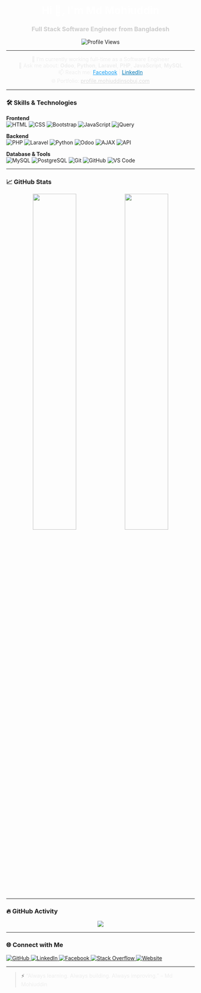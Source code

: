 <h1 align="center" style="color:white;">Hi 👋, I'm Md Mohiuddin</h1>
<h3 align="center" style="color:#ccc;">Full Stack Software Engineer from Bangladesh</h3>

<p align="center">
  <img src="https://komarev.com/ghpvc/?username=Mohiuddin27&label=Profile%20views&color=white&style=for-the-badge" alt="Profile Views" />
</p>

---

<p align="center" style="color:#eee;">
🔭 I’m currently working full-time as a Software Engineer<br>
💬 Ask me about: <b>Odoo</b>, <b>Python</b>, <b>Laravel</b>, <b>PHP</b>, <b>JavaScript</b>, <b>MySQL</b><br>
📫 Reach me: <a href="https://www.facebook.com/mohiuddin.sobuj.1426" style="color:#1DA1F2;">Facebook</a> | <a href="https://www.linkedin.com/in/md-mohiuddin-700a0019a/" style="color:#0077B5;">LinkedIn</a><br>
🌐 Portfolio: <a href="http://profile.mohiuddinsobuj.com/" style="color:#ddd;">profile.mohiuddinsobuj.com</a>
</p>

---

### 🛠️ Skills & Technologies

**Frontend**  
![HTML](https://img.shields.io/badge/HTML5-ffffff?style=for-the-badge&logo=html5&logoColor=E34F26&color=000000)
![CSS](https://img.shields.io/badge/CSS3-ffffff?style=for-the-badge&logo=css3&logoColor=1572B6&color=000000)
![Bootstrap](https://img.shields.io/badge/Bootstrap-ffffff?style=for-the-badge&logo=bootstrap&color=000000)
![JavaScript](https://img.shields.io/badge/JavaScript-000000?style=for-the-badge&logo=javascript&logoColor=F7DF1E&color=ffffff)
![jQuery](https://img.shields.io/badge/jQuery-ffffff?style=for-the-badge&logo=jquery&color=000000)

**Backend**  
![PHP](https://img.shields.io/badge/PHP-ffffff?style=for-the-badge&logo=php&logoColor=777BB4&color=000000)
![Laravel](https://img.shields.io/badge/Laravel-ffffff?style=for-the-badge&logo=laravel&color=F55247)
![Python](https://img.shields.io/badge/Python-ffffff?style=for-the-badge&logo=python&color=3776AB)
![Odoo](https://img.shields.io/badge/Odoo-ffffff?style=for-the-badge&logo=odoo&color=714B67)
![AJAX](https://img.shields.io/badge/AJAX-ffffff?style=for-the-badge&color=005C84)
![API](https://img.shields.io/badge/REST_API-ffffff?style=for-the-badge&color=218c74)

**Database & Tools**  
![MySQL](https://img.shields.io/badge/MySQL-ffffff?style=for-the-badge&logo=mysql&color=005C84)
![PostgreSQL](https://img.shields.io/badge/PostgreSQL-ffffff?style=for-the-badge&logo=postgresql&color=336791)
![Git](https://img.shields.io/badge/Git-ffffff?style=for-the-badge&logo=git&color=F05032)
![GitHub](https://img.shields.io/badge/GitHub-ffffff?style=for-the-badge&logo=github&color=181717)
![VS Code](https://img.shields.io/badge/VS_Code-ffffff?style=for-the-badge&logo=visual-studio-code&color=007ACC)

---

### 📈 GitHub Stats

<p align="center">
  <img src="https://github-readme-stats.vercel.app/api?username=Mohiuddin27&show_icons=true&theme=dark" width="48%" />
  <img src="https://github-readme-stats.vercel.app/api/top-langs/?username=Mohiuddin27&layout=compact&theme=dark" width="48%" />
</p>

---

### 🔥 GitHub Activity

<p align="center">
  <img src="https://github-readme-activity-graph.vercel.app/graph?username=Mohiuddin27&theme=react-dark" />
</p>

---

### 🌐 Connect with Me

<p align="left">
  <a href="https://github.com/Mohiuddin27" target="_blank">
    <img alt="GitHub" src="https://img.shields.io/badge/GitHub-%23ffffff.svg?&style=for-the-badge&logo=github&logoColor=black&color=181717" />
  </a>
  <a href="https://www.linkedin.com/in/md-mohiuddin-700a0019a/" target="_blank">
    <img alt="LinkedIn" src="https://img.shields.io/badge/LinkedIn-%23ffffff.svg?&style=for-the-badge&logo=linkedin&logoColor=black&color=0077B5" />
  </a>
  <a href="https://www.facebook.com/mohiuddin.sobuj.1426" target="_blank">
    <img alt="Facebook" src="https://img.shields.io/badge/Facebook-%23ffffff.svg?&style=for-the-badge&logo=facebook&logoColor=black&color=1877F2" />
  </a>
  <a href="https://stackoverflow.com/users/14426088" target="_blank">
    <img alt="Stack Overflow" src="https://img.shields.io/badge/Stack%20Overflow-%23ffffff.svg?style=for-the-badge&logo=stack-overflow&logoColor=black&color=FE7A16" />
  </a>
  <a href="http://profile.mohiuddinsobuj.com/" target="_blank">
    <img alt="Website" src="https://img.shields.io/badge/Website-%23ffffff?style=for-the-badge&logo=google-chrome&logoColor=black&color=000000" />
  </a>
</p>

---

> ⚡ <span style="color:#eee;">“Always learning. Always building. Always improving.” – Md Mohiuddin</span>

